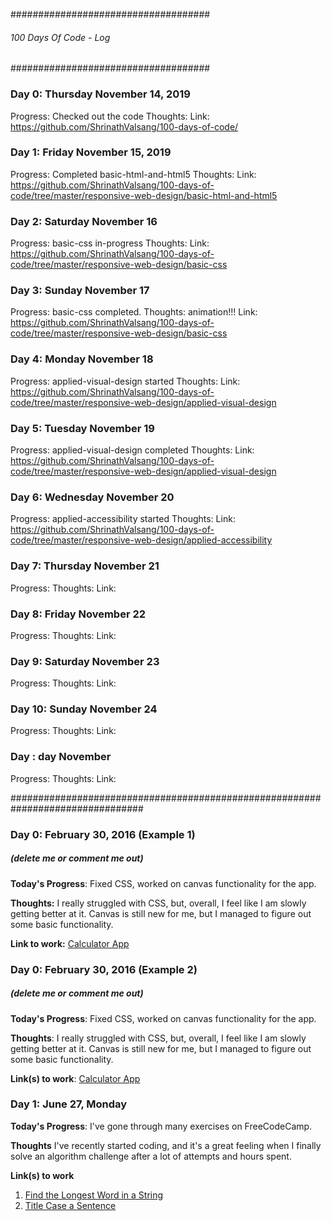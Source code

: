####################################
###### 100 Days Of Code - Log ######
####################################

### Day 0: Thursday November 14, 2019
Progress: Checked out the code
Thoughts:
Link: https://github.com/ShrinathValsang/100-days-of-code/

### Day 1: Friday November 15, 2019
Progress: Completed basic-html-and-html5
Thoughts: 
Link: https://github.com/ShrinathValsang/100-days-of-code/tree/master/responsive-web-design/basic-html-and-html5

### Day 2: Saturday November 16
Progress: basic-css in-progress
Thoughts: 
Link: https://github.com/ShrinathValsang/100-days-of-code/tree/master/responsive-web-design/basic-css

### Day 3: Sunday November 17
Progress: basic-css completed.
Thoughts: animation!!!
Link: https://github.com/ShrinathValsang/100-days-of-code/tree/master/responsive-web-design/basic-css

### Day 4: Monday November 18
Progress: applied-visual-design started
Thoughts: 
Link: https://github.com/ShrinathValsang/100-days-of-code/tree/master/responsive-web-design/applied-visual-design

### Day 5: Tuesday November 19
Progress: applied-visual-design completed
Thoughts: 
Link: https://github.com/ShrinathValsang/100-days-of-code/tree/master/responsive-web-design/applied-visual-design

### Day 6: Wednesday November 20
Progress: applied-accessibility started
Thoughts: 
Link: https://github.com/ShrinathValsang/100-days-of-code/tree/master/responsive-web-design/applied-accessibility

### Day 7: Thursday November 21
Progress: 
Thoughts: 
Link: 

### Day 8: Friday November 22
Progress: 
Thoughts: 
Link: 

### Day 9: Saturday November 23
Progress: 
Thoughts: 
Link: 

### Day 10: Sunday November 24
Progress: 
Thoughts: 
Link: 

### Day : day November
Progress: 
Thoughts: 
Link: 

################################################################################





### Day 0: February 30, 2016 (Example 1)
##### (delete me or comment me out)

**Today's Progress**: Fixed CSS, worked on canvas functionality for the app.

**Thoughts:** I really struggled with CSS, but, overall, I feel like I am slowly getting better at it. Canvas is still new for me, but I managed to figure out some basic functionality.

**Link to work:** [Calculator App](http://www.example.com)

### Day 0: February 30, 2016 (Example 2)
##### (delete me or comment me out)

**Today's Progress**: Fixed CSS, worked on canvas functionality for the app.

**Thoughts**: I really struggled with CSS, but, overall, I feel like I am slowly getting better at it. Canvas is still new for me, but I managed to figure out some basic functionality.

**Link(s) to work**: [Calculator App](http://www.example.com)


### Day 1: June 27, Monday

**Today's Progress**: I've gone through many exercises on FreeCodeCamp.

**Thoughts** I've recently started coding, and it's a great feeling when I finally solve an algorithm challenge after a lot of attempts and hours spent.

**Link(s) to work**
1. [Find the Longest Word in a String](https://www.freecodecamp.com/challenges/find-the-longest-word-in-a-string)
2. [Title Case a Sentence](https://www.freecodecamp.com/challenges/title-case-a-sentence)

